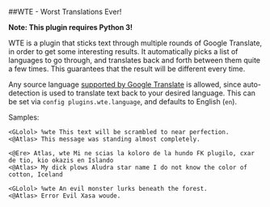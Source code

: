 ##WTE - Worst Translations Ever! 

**Note: This plugin requires Python 3!**

WTE is a plugin that sticks text through multiple rounds of Google Translate, in order to get
some interesting results. It automatically picks a list of languages to go through, and translates
back and forth between them quite a few times. This guarantees that the result will be different
every time.

Any source language [supported by Google Translate](https://translate.google.com/about/intl/en_ALL/#supportedLangs)
is allowed, since auto-detection is used to translate text back to your desired language. This can be set via `config plugins.wte.language`, and defaults to English (`en`).

Samples:

```
<GLolol> %wte This text will be scrambled to near perfection.
<@Atlas> This message was standing almost completely.
```

```
<@Ere> Atlas, wte Mi ne scias la koloro de la hundo FK plugilo, cxar de tio, kio okazis en Islando
<@Atlas> My dick plows Aludra star name I do not know the color of cotton, Iceland
```

```
<GLolol> %wte An evil monster lurks beneath the forest.
<@Atlas> Error Evil Xasa woude.
```
